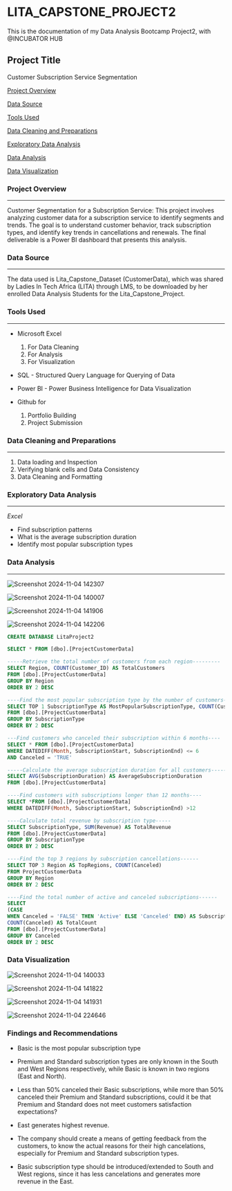 # LITA_CAPSTONE_PROJECT2
This is the documentation of my Data Analysis Bootcamp Project2, with @INCUBATOR HUB

## Project Title
Customer Subscription Service Segmentation 
 
[Project Overview](#project-overview)

[Data Source](#data-source)

[Tools Used](#tools-used)

[Data Cleaning and Preparations](#data-cleaning-and-preparations)

[Exploratory Data Analysis](#exploratory-data-analysis)

[Data Analysis](#data-analysis)

[Data Visualization](#data-visualization)


### Project Overview
---
Customer Segmentation for a Subscription Service: This project involves analyzing customer data for a subscription service to identify
segments and trends. The goal is to understand customer behavior, track subscription types,
and identify key trends in cancellations and renewals. The final deliverable is a Power BI
dashboard that presents this analysis. 

### Data Source
---
The data used is Lita_Capstone_Dataset (CustomerData), which was shared by Ladies In Tech Africa (LITA) through LMS, to be downloaded by her enrolled Data Analysis Students for the Lita_Capstone_Project.

### Tools Used
---
- Microsoft Excel 
  1. For Data Cleaning
  2. For Analysis
  3. For Visualization
     
- SQL - Structured Query Language for Querying of Data

- Power BI - Power Business Intelligence for Data Visualization

- Github for
  1. Portfolio Building
  2. Project Submission 

### Data Cleaning and Preparations
---
1. Data loading and Inspection
2. Verifying blank cells and Data Consistency
3. Data Cleaning and Formatting

### Exploratory Data Analysis
---
_Excel_
- Find subscription patterns
- What is the average subscription duration 
- Identify most popular subscription types


### Data Analysis
---

![Screenshot 2024-11-04 142307](https://github.com/user-attachments/assets/d5957d11-5c35-4040-90f2-b513702c938a)

![Screenshot 2024-11-04 140007](https://github.com/user-attachments/assets/6d35b1b8-4b00-4c7f-a256-75eb11fb8dfb)

![Screenshot 2024-11-04 141906](https://github.com/user-attachments/assets/ec17f651-af49-494d-af44-8dc0d6ed350e)

![Screenshot 2024-11-04 142206](https://github.com/user-attachments/assets/8d0761c5-7708-4622-9805-870403f13cf1)


```SQL
CREATE DATABASE LitaProject2

SELECT * FROM [dbo].[ProjectCustomerData]

-----Retrieve the total number of customers from each region---------
SELECT Region, COUNT(Customer_ID) AS TotalCustomers
FROM [dbo].[ProjectCustomerData]
GROUP BY Region
ORDER BY 2 DESC

----Find the most popular subscription type by the number of customers-----
SELECT TOP 1 SubscriptionType AS MostPopularSubscriptionType, COUNT(Customer_ID) AS NumberOfCustomers
FROM [dbo].[ProjectCustomerData]
GROUP BY SubscriptionType
ORDER BY 2 DESC

---Find customers who canceled their subscription within 6 months----
SELECT * FROM [dbo].[ProjectCustomerData]
WHERE DATEDIFF(Month, SubscriptionStart, SubscriptionEnd) <= 6
AND Canceled = 'TRUE'

-----Calculate the average subscription duration for all customers-------
SELECT AVG(SubscriptionDuration) AS AverageSubscriptionDuration
FROM [dbo].[ProjectCustomerData] 

----Find customers with subscriptions longer than 12 months----
SELECT *FROM [dbo].[ProjectCustomerData] 
WHERE DATEDIFF(Month, SubscriptionStart, SubscriptionEnd) >12

----Calculate total revenue by subscription type-----
SELECT SubscriptionType, SUM(Revenue) AS TotalRevenue
FROM [dbo].[ProjectCustomerData]
GROUP BY SubscriptionType
ORDER BY 2 DESC

----Find the top 3 regions by subscription cancellations------
SELECT TOP 3 Region AS TopRegions, COUNT(Canceled)
FROM ProjectCustomerData
GROUP BY Region
ORDER BY 2 DESC

----Find the total number of active and canceled subscriptions------
SELECT 
(CASE
WHEN Canceled = 'FALSE' THEN 'Active' ELSE 'Canceled' END) AS SubscriptionStatus, 
COUNT(Canceled) AS TotalCount
FROM [dbo].[ProjectCustomerData]
GROUP BY Canceled
ORDER BY 2 DESC
```

### Data Visualization

![Screenshot 2024-11-04 140033](https://github.com/user-attachments/assets/bc64564d-28c8-40d9-98e5-953f829e253d)

![Screenshot 2024-11-04 141822](https://github.com/user-attachments/assets/0240e8a5-72b0-4ff8-90c4-750d6d202f8e)

![Screenshot 2024-11-04 141931](https://github.com/user-attachments/assets/372eba41-f15b-4f64-a1e9-6068fba79e9f)

![Screenshot 2024-11-04 224646](https://github.com/user-attachments/assets/b8184400-b6aa-4f30-85fc-c1cb3c94bfbf)

### Findings and Recommendations
- Basic is the most popular subscription type 
- Premium and Standard subscription types are only known in the South and West Regions respectively, while Basic is known in two regions (East and North).
- Less than 50% canceled their Basic subscriptions, while more than 50% canceled their Premium and Standard subscriptions, could it be that Premium and Standard does not meet customers satisfaction expectations?
- East generates highest revenue.

- The company should create a means of getting feedback from the customers, to know the actual reasons for their high cancelations, especially for Premium and Standard subscription types.
- Basic subscription type should be introduced/extended to South and West regions, since it has less cancelations and generates more revenue in the East.
